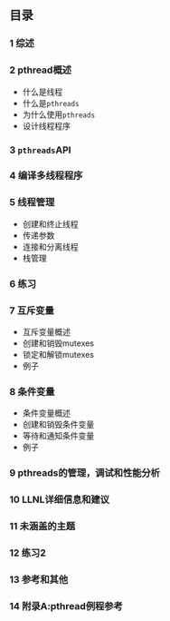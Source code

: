 ## 目录

### 1 综述

### 2 pthread概述

+ 什么是线程
+ 什么是`pthreads`
+ 为什么使用`pthreads`
+ 设计线程程序

### 3 `pthreads`API

### 4 编译多线程程序

### 5 线程管理

+ 创建和终止线程
+ 传递参数
+ 连接和分离线程
+ 栈管理

### 6 练习

### 7 互斥变量

+ 互斥变量概述
+ 创建和销毁mutexes
+ 锁定和解锁mutexes
+ 例子

### 8 条件变量

+ 条件变量概述
+ 创建和销毁条件变量
+ 等待和通知条件变量
+ 例子

### 9 pthreads的管理，调试和性能分析

### 10 LLNL详细信息和建议

### 11 未涵盖的主题

### 12 练习2

### 13 参考和其他

### 14 附录A:pthread例程参考


